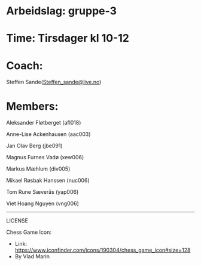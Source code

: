 ﻿# Arbeidslag: gruppe-3
# Time: Tirsdager kl 10-12
# Coach:
 Steffen Sande(Steffen_sande@live.no)
# Members:
Aleksander Fløtberget (afl018)

Anne-Lise Ackenhausen (aac003)

Jan Olav Berg (jbe091)

Magnus Furnes Vadø (xew006)

Markus Mæhlum (div005)

Mikael Røsbak Hanssen (nuc006)

Tom Rune Sæverås (yap006)

Viet Hoang Nguyen (vng006)

-------------------------------------------------------
LICENSE

Chess Game Icon:
- Link: https://www.iconfinder.com/icons/190304/chess_game_icon#size=128
- By Vlad Marin 
